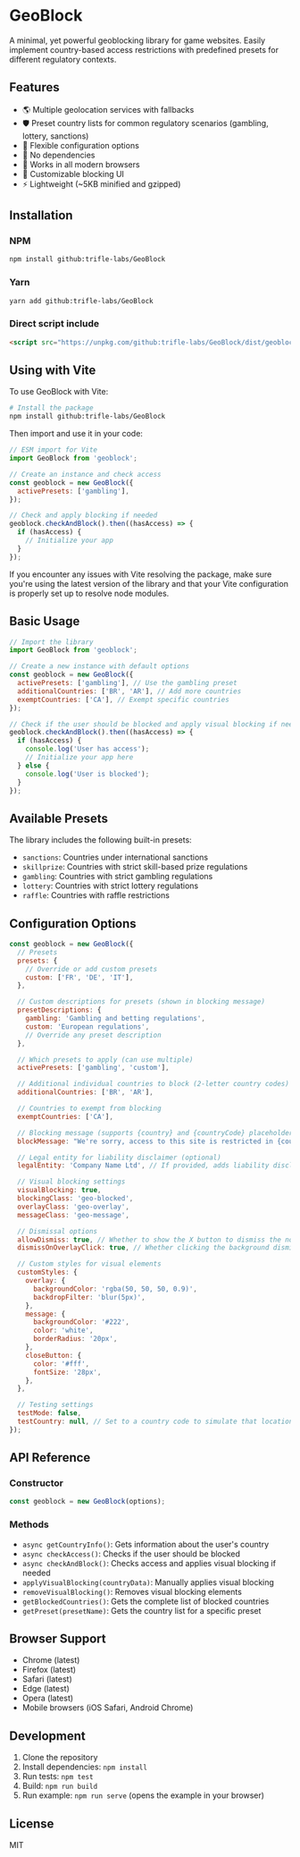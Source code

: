 # GeoBlock

A minimal, yet powerful geoblocking library for game websites. Easily implement country-based access restrictions with predefined presets for different regulatory contexts.

## Features

- 🌎 Multiple geolocation services with fallbacks
- 🛡️ Preset country lists for common regulatory scenarios (gambling, lottery, sanctions)
- 🔧 Flexible configuration options
- 💪 No dependencies
- 📱 Works in all modern browsers
- 🎨 Customizable blocking UI
- ⚡ Lightweight (~5KB minified and gzipped)

## Installation

### NPM

```bash
npm install github:trifle-labs/GeoBlock
```

### Yarn

```bash
yarn add github:trifle-labs/GeoBlock
```

### Direct script include

```html
<script src="https://unpkg.com/github:trifle-labs/GeoBlock/dist/geoblock.min.js"></script>
```

## Using with Vite

To use GeoBlock with Vite:

```bash
# Install the package
npm install github:trifle-labs/GeoBlock
```

Then import and use it in your code:

```javascript
// ESM import for Vite
import GeoBlock from 'geoblock';

// Create an instance and check access
const geoblock = new GeoBlock({
  activePresets: ['gambling'],
});

// Check and apply blocking if needed
geoblock.checkAndBlock().then((hasAccess) => {
  if (hasAccess) {
    // Initialize your app
  }
});
```

If you encounter any issues with Vite resolving the package, make sure you're using the latest version of the library and that your Vite configuration is properly set up to resolve node modules.

## Basic Usage

```javascript
// Import the library
import GeoBlock from 'geoblock';

// Create a new instance with default options
const geoblock = new GeoBlock({
  activePresets: ['gambling'], // Use the gambling preset
  additionalCountries: ['BR', 'AR'], // Add more countries
  exemptCountries: ['CA'], // Exempt specific countries
});

// Check if the user should be blocked and apply visual blocking if needed
geoblock.checkAndBlock().then((hasAccess) => {
  if (hasAccess) {
    console.log('User has access');
    // Initialize your app here
  } else {
    console.log('User is blocked');
  }
});
```

## Available Presets

The library includes the following built-in presets:

- `sanctions`: Countries under international sanctions
- `skillprize`: Countries with strict skill-based prize regulations
- `gambling`: Countries with strict gambling regulations
- `lottery`: Countries with strict lottery regulations
- `raffle`: Countries with raffle restrictions

## Configuration Options

```javascript
const geoblock = new GeoBlock({
  // Presets
  presets: {
    // Override or add custom presets
    custom: ['FR', 'DE', 'IT'],
  },

  // Custom descriptions for presets (shown in blocking message)
  presetDescriptions: {
    gambling: 'Gambling and betting regulations',
    custom: 'European regulations',
    // Override any preset description
  },

  // Which presets to apply (can use multiple)
  activePresets: ['gambling', 'custom'],

  // Additional individual countries to block (2-letter country codes)
  additionalCountries: ['BR', 'AR'],

  // Countries to exempt from blocking
  exemptCountries: ['CA'],

  // Blocking message (supports {country} and {countryCode} placeholders)
  blockMessage: "We're sorry, access to this site is restricted in {country}.",

  // Legal entity for liability disclaimer (optional)
  legalEntity: 'Company Name Ltd', // If provided, adds liability disclaimer with this entity name

  // Visual blocking settings
  visualBlocking: true,
  blockingClass: 'geo-blocked',
  overlayClass: 'geo-overlay',
  messageClass: 'geo-message',

  // Dismissal options
  allowDismiss: true, // Whether to show the X button to dismiss the notice
  dismissOnOverlayClick: true, // Whether clicking the background dismisses the notice

  // Custom styles for visual elements
  customStyles: {
    overlay: {
      backgroundColor: 'rgba(50, 50, 50, 0.9)',
      backdropFilter: 'blur(5px)',
    },
    message: {
      backgroundColor: '#222',
      color: 'white',
      borderRadius: '20px',
    },
    closeButton: {
      color: '#fff',
      fontSize: '28px',
    },
  },

  // Testing settings
  testMode: false,
  testCountry: null, // Set to a country code to simulate that location
});
```

## API Reference

### Constructor

```javascript
const geoblock = new GeoBlock(options);
```

### Methods

- `async getCountryInfo()`: Gets information about the user's country
- `async checkAccess()`: Checks if the user should be blocked
- `async checkAndBlock()`: Checks access and applies visual blocking if needed
- `applyVisualBlocking(countryData)`: Manually applies visual blocking
- `removeVisualBlocking()`: Removes visual blocking elements
- `getBlockedCountries()`: Gets the complete list of blocked countries
- `getPreset(presetName)`: Gets the country list for a specific preset

## Browser Support

- Chrome (latest)
- Firefox (latest)
- Safari (latest)
- Edge (latest)
- Opera (latest)
- Mobile browsers (iOS Safari, Android Chrome)

## Development

1. Clone the repository
2. Install dependencies: `npm install`
3. Run tests: `npm test`
4. Build: `npm run build`
5. Run example: `npm run serve` (opens the example in your browser)

## License

MIT
